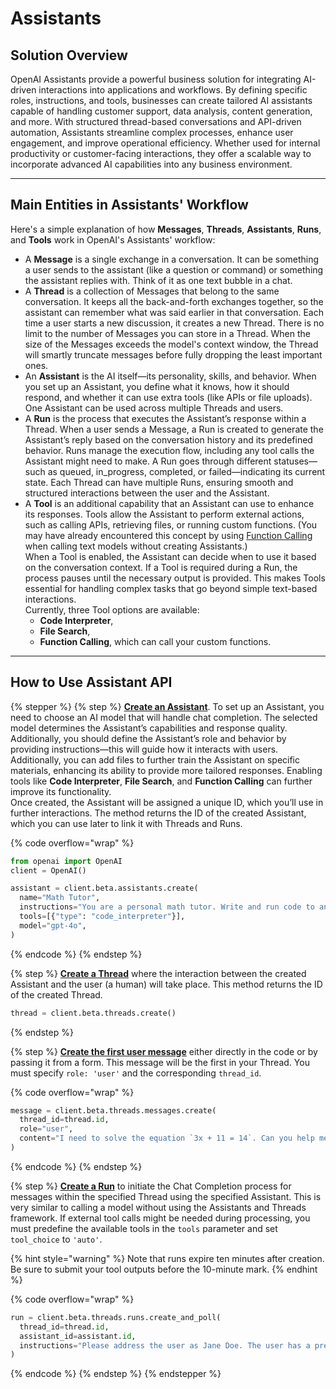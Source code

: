 # Assistants

## Solution Overview

OpenAI Assistants provide a powerful business solution for integrating AI-driven interactions into applications and workflows. By defining specific roles, instructions, and tools, businesses can create tailored AI assistants capable of handling customer support, data analysis, content generation, and more. With structured thread-based conversations and API-driven automation, Assistants streamline complex processes, enhance user engagement, and improve operational efficiency. Whether used for internal productivity or customer-facing interactions, they offer a scalable way to incorporate advanced AI capabilities into any business environment.

***

## Main Entities in Assistants' Workflow

Here's a simple explanation of how **Messages**, **Threads**, **Assistants**, **Runs**, and **Tools** work in OpenAI's Assistants' workflow:

* A **Message** is a single exchange in a conversation. It can be something a user sends to the assistant (like a question or command) or something the assistant replies with. Think of it as one text bubble in a chat.
* A **Thread** is a collection of Messages that belong to the same conversation. It keeps all the back-and-forth exchanges together, so the assistant can remember what was said earlier in that conversation. Each time a user starts a new discussion, it creates a new Thread. There is no limit to the number of Messages you can store in a Thread. When the size of the Messages exceeds the model's context window, the Thread will smartly truncate messages before fully dropping the least important ones.
* An **Assistant** is the AI itself—its personality, skills, and behavior. When you set up an Assistant, you define what it knows, how it should respond, and whether it can use extra tools (like APIs or file uploads). One Assistant can be used across multiple Threads and users.
* A **Run** is the process that executes the Assistant’s response within a Thread. When a user sends a Message, a Run is created to generate the Assistant’s reply based on the conversation history and its predefined behavior. Runs manage the execution flow, including any tool calls the Assistant might need to make. A Run goes through different statuses—such as queued, in\_progress, completed, or failed—indicating its current state. Each Thread can have multiple Runs, ensuring smooth and structured interactions between the user and the Assistant.
* A **Tool** is an additional capability that an Assistant can use to enhance its responses. Tools allow the Assistant to perform external actions, such as calling APIs, retrieving files, or running custom functions. (You may have already encountered this concept by using [Function Calling](../../../capabilities/function-calling.md) when calling text models without creating Assistants.)\
  When a Tool is enabled, the Assistant can decide when to use it based on the conversation context. If a Tool is required during a Run, the process pauses until the necessary output is provided. This makes Tools essential for handling complex tasks that go beyond simple text-based interactions. \
  Currently, three Tool options are available:&#x20;
  * **Code Interpreter**,&#x20;
  * **File Search**,&#x20;
  * **Function Calling**, which can call your custom functions.

***

## How to Use Assistant API

{% stepper %}
{% step %}
[**Create an Assistant**](assistant-api.md#create-an-assistant). To set up an Assistant, you need to choose an AI model that will handle chat completion. The selected model determines the Assistant’s capabilities and response quality. Additionally, you should define the Assistant’s role and behavior by providing instructions—this will guide how it interacts with users. Additionally, you can add files to further train the Assistant on specific materials, enhancing its ability to provide more tailored responses. Enabling tools like **Code Interpreter**, **File Search**, and **Function Calling** can further improve its functionality.\
Once created, the Assistant will be assigned a unique ID, which you’ll use in further interactions. The method returns the ID of the created Assistant, which you can use later to link it with Threads and Runs.

{% code overflow="wrap" %}
```python
from openai import OpenAI
client = OpenAI()

assistant = client.beta.assistants.create(
  name="Math Tutor",
  instructions="You are a personal math tutor. Write and run code to answer math questions.",
  tools=[{"type": "code_interpreter"}],
  model="gpt-4o",
)
```
{% endcode %}
{% endstep %}

{% step %}
[**Create a Thread**](threads.md#create-a-thread) where the interaction between the created Assistant and the user (a human) will take place. This method returns the ID of the created Thread.

```python
thread = client.beta.threads.create()
```
{% endstep %}

{% step %}
[**Create the first user message**](messages.md#create-a-message) either directly in the code or by passing it from a form. This message will be the first in your Thread. You must specify `role: 'user'` and the corresponding `thread_id`.

{% code overflow="wrap" %}
```python
message = client.beta.threads.messages.create(
  thread_id=thread.id,
  role="user",
  content="I need to solve the equation `3x + 11 = 14`. Can you help me?"
)
```
{% endcode %}
{% endstep %}

{% step %}
[**Create a Run**](runs.md#create-a-run) to initiate the Chat Completion process for messages within the specified Thread using the specified Assistant. This is very similar to calling a model without using the Assistants and Threads framework. If external tool calls might be needed during processing, you must predefine the available tools in the `tools` parameter and set `tool_choice` to `'auto'`.

{% hint style="warning" %}
Note that runs expire ten minutes after creation. \
Be sure to submit your tool outputs before the 10-minute mark.
{% endhint %}

{% code overflow="wrap" %}
```python
run = client.beta.threads.runs.create_and_poll(
  thread_id=thread.id,
  assistant_id=assistant.id,
  instructions="Please address the user as Jane Doe. The user has a premium account."
)
```
{% endcode %}
{% endstep %}
{% endstepper %}
